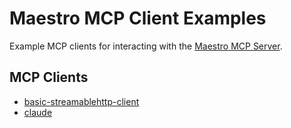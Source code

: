# Maestro MCP Client Examples

Example MCP clients for interacting with the [Maestro MCP Server](https://github.com/maestro-org/maestro-mcp-server).

## MCP Clients

-   [basic-streamablehttp-client](./examples/basic-streamablehttp-client)
-   [claude](./examples/claude)
